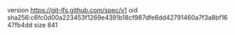 version https://git-lfs.github.com/spec/v1
oid sha256:c6fc0d00a223453f1269e4391b18cf987dfe6dd42791460a7f3a8bf1647fb4dd
size 841
